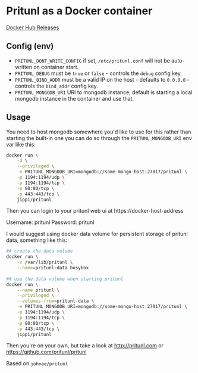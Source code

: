 # Pritunl as a Docker container

[Docker Hub Releases](https://hub.docker.com/r/jippi/pritunl/)

## Config (env)

- `PRITUNL_DONT_WRITE_CONFIG` if set, `/etc/pritunl.conf` will not be auto-written on container start.
- `PRITUNL_DEBUG` must be `true` or `false` - controls the `debug` config key.
- `PRITUNL_BIND_ADDR` must be a valid IP on the host - defaults to `0.0.0.0` - controls the `bind_addr` config key.
- `PRITUNL_MONGODB_URI` URI to mongodb instance, default is starting a local mongodb instance in the container and use that.

## Usage

You need to host mongodb somewhere you'd like to use for this rather than starting the built-in one you can
do so through the `PRITUNL_MONGODB_URI` env var like this:

```sh
docker run \
    -d \
    --privileged \
    -e PRITUNL_MONGODB_URI=mongodb://some-mongo-host:27017/pritunl \
    -p 1194:1194/udp \
    -p 1194:1194/tcp \
    -p 80:80/tcp \
    -p 443:443/tcp \
    jippi/pritunl
```

Then you can login to your pritunl web ui at https://docker-host-address

Username: pritunl Password: pritunl

I would suggest using docker data volume for persistent storage of pritunl data, something like this:

```sh
## create the data volume
docker run \
    -v /var/lib/pritunl \
    --name=pritunl-data busybox
    
## use the data volume when starting pritunl
docker run \
    --name pritunl \
    --privileged \
    --volumes-from=pritunl-data \
    -e PRITUNL_MONGODB_URI=mongodb://some-mongo-host:27017/pritunl \
    -p 1194:1194/udp \
    -p 1194:1194/tcp \
    -p 80:80/tcp \
    -p 443:443/tcp \
    jippi/pritunl
```

Then you're on your own, but take a look at http://pritunl.com or https://github.com/pritunl/pritunl

Based on `johnae/pritunl`
